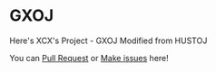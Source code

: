 # GXOJ

Here's XCX's Project - GXOJ Modified from HUSTOJ

You can [Pull Request](https://github.com/xcx0902/hustoj/pulls) or [Make issues](https://github.com/xcx0902/hustoj/issues) here!